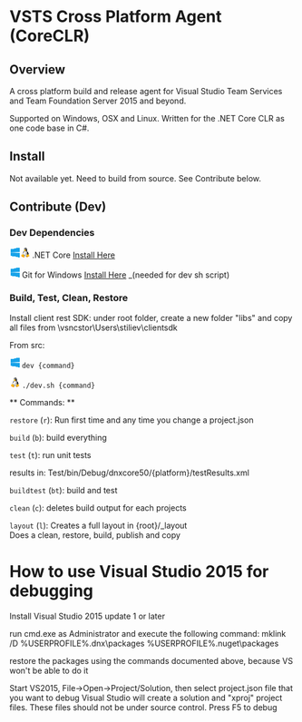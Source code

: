 # VSTS Cross Platform Agent (CoreCLR)

## Overview

A cross platform build and release agent for Visual Studio Team Services and Team Foundation Server 2015 and beyond.

Supported on Windows, OSX and Linux.  Written for the .NET Core CLR as one code base in C#.

## Install

Not available yet.  Need to build from source.  See Contribute below.

## Contribute (Dev)

### Dev Dependencies

![Win](docs/win_sm.png)![*nix](docs/linux_sm.png) .NET Core [Install Here](https://dotnet.github.io/getting-started/)  

![Win](docs/win_sm.png) Git for Windows [Install Here](https://git-scm.com/downloads) _(needed for dev sh script)

### Build, Test, Clean, Restore 

Install client rest SDK: under root folder, create a new folder "libs" and copy all files from \\vsncstor\Users\stiliev\clientsdk 

From src:

![Win](docs/win_sm.png) `dev {command}`  

![*nix](docs/linux_sm.png) `./dev.sh {command}`
  
** Commands: **

`restore` (`r`): Run first time and any time you change a project.json  

`build` (`b`):   build everything  

`test` (`t`):    run unit tests
        
  results in: 
  Test/bin/Debug/dnxcore50/{platform}/testResults.xml

`buildtest` (`bt`): build and test

`clean` (`c`):   deletes build output for each projects
 
`layout` (`l`): Creates a full layout in {root}/_layout  
   Does a clean, restore, build, publish and copy
  

# How to use Visual Studio 2015 for debugging  

Install Visual Studio 2015 update 1 or later

run cmd.exe as Administrator and execute the following command:
mklink /D %USERPROFILE%\.dnx\packages %USERPROFILE%\.nuget\packages

restore the packages using the commands documented above, because VS won't be able to do it

Start VS2015, File->Open->Project/Solution, then select project.json file that you want to debug
Visual Studio will create a solution and "xproj" project files. These files should not be under source control.
Press F5 to debug

